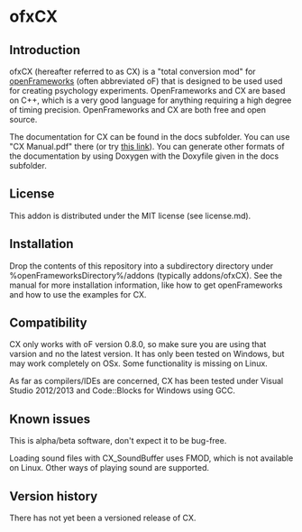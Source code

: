 ofxCX
=====================================

Introduction
------------
ofxCX (hereafter referred to as CX) is a "total conversion mod" for [openFrameworks](http://www.openframeworks.cc) (often abbreviated oF) that 
is designed to be used used for creating psychology experiments. OpenFrameworks and CX are based on C++, which
is a very good language for anything requiring a high degree of timing precision. OpenFrameworks and CX are both
free and open source.

The documentation for CX can be found in the docs subfolder. You can use "CX Manual.pdf" there (or try [this link](https://sites.google.com/site/kylehardmancom/CX%20Manual.pdf?attredirects=0)). You can generate 
other formats of the documentation by using Doxygen with the Doxyfile given in the docs subfolder.

License
-------
This addon is distributed under the MIT license (see license.md).

Installation
------------
Drop the contents of this repository into a subdirectory directory under %openFrameworksDirectory%/addons 
(typically addons/ofxCX). See the manual for more installation information, like how to get openFrameworks 
and how to use the examples for CX.

Compatibility
------------
CX only works with oF version 0.8.0, so make sure you are using that varsion and no the latest version. It has only been tested on Windows, but may work completely on OSx. Some functionality is missing on Linux.

As far as compilers/IDEs are concerned, CX has been tested under Visual Studio 2012/2013 and Code::Blocks for Windows using GCC.

Known issues
------------
This is alpha/beta software, don't expect it to be bug-free.

Loading sound files with CX_SoundBuffer uses FMOD, which is not available on Linux. Other ways of playing sound are supported.

Version history
------------
There has not yet been a versioned release of CX.
